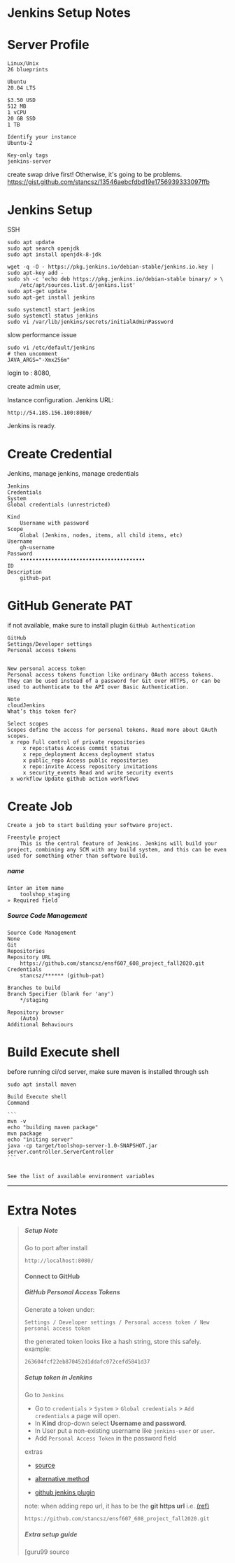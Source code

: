 # Jenkins Setup Notes

# Server Profile

```
Linux/Unix
26 blueprints

Ubuntu
20.04 LTS

$3.50 USD
512 MB
1 vCPU
20 GB SSD
1 TB

Identify your instance
Ubuntu-2 

Key-only tags
jenkins-server
```

create swap drive first! Otherwise, it's going to be problems. 
https://gist.github.com/stancsz/13546aebcfdbd19e1756939333097ffb


# Jenkins Setup

SSH

```
sudo apt update
sudo apt search openjdk
sudo apt install openjdk-8-jdk

wget -q -O - https://pkg.jenkins.io/debian-stable/jenkins.io.key | sudo apt-key add -
sudo sh -c 'echo deb https://pkg.jenkins.io/debian-stable binary/ > \
    /etc/apt/sources.list.d/jenkins.list'
sudo apt-get update
sudo apt-get install jenkins

sudo systemctl start jenkins
sudo systemctl status jenkins
sudo vi /var/lib/jenkins/secrets/initialAdminPassword
```

slow performance issue

```
sudo vi /etc/default/jenkins
# then uncomment
JAVA_ARGS="-Xmx256m"
```


login to <server-ip>: 8080, 

create admin user,

Instance configuration. Jenkins URL: 

```
http://54.185.156.100:8080/
```

Jenkins is ready.



# Create Credential

Jenkins, manage jenkins, manage credentials

```
Jenkins
Credentials
System
Global credentials (unrestricted)

```



```
Kind	
	Username with password
Scope	
	Global (Jenkins, nodes, items, all child items, etc)
Username	
	gh-username
Password	
	••••••••••••••••••••••••••••••••••••••••
ID	
Description	
	github-pat
```





# GitHub Generate PAT

if not available, make sure to install plugin `GitHub Authentication`

```
GitHub
Settings/Developer settings
Personal access tokens


New personal access token
Personal access tokens function like ordinary OAuth access tokens. They can be used instead of a password for Git over HTTPS, or can be used to authenticate to the API over Basic Authentication.

Note
cloudJenkins
What’s this token for?

Select scopes
Scopes define the access for personal tokens. Read more about OAuth scopes.
 x repo Full control of private repositories
     x repo:status Access commit status
     x repo_deployment Access deployment status
     x public_repo Access public repositories
     x repo:invite Access repository invitations
	 x security_events Read and write security events
 x workflow Update github action workflows
```





# Create Job

```
Create a job to start building your software project.

Freestyle project
	This is the central feature of Jenkins. Jenkins will build your project, combining any SCM with any build system, and this can be even used for something other than software build.
```

##### name

```
Enter an item name
	toolshop_staging
» Required field
```

##### Source Code Management

```
Source Code Management
None	
Git	
Repositories	
Repository URL	
	https://github.com/stancsz/ensf607_608_project_fall2020.git
Credentials	
	stancsz/****** (github-pat)

Branches to build	
Branch Specifier (blank for 'any')	
	*/staging

Repository browser	
	(Auto)
Additional Behaviours	
```



# Build Execute shell

before running ci/cd server, make sure maven is installed through ssh

```
sudo apt install maven
```



```
Build Execute shell
Command	

​```
mvn -v
echo "building maven package"
mvn package
echo "initing server"
java -cp target/toolshop-server-1.0-SNAPSHOT.jar server.controller.ServerController 
​```


See the list of available environment variables
```



---

# Extra Notes

> ##### Setup Note
>
> Go to port after install
>
> ```
> http://localhost:8080/
> ```
>
> 
>
> #### Connect to GitHub
>
> ##### GitHub Personal Access Tokens
>
> Generate a token under:
>
> ```
> Settings / Developer settings / Personal access token / New personal access token
> ```
>
> the generated token looks like a hash string, store this safely. example:
>
> ```
> 263604fcf22eb870452d1ddafc072cefd5841d37
> ```
>
> ##### Setup token in Jenkins
>
> Go to `Jenkins`
>
> - Go to `credentials` > `System` > `Global credentials` > `Add credentials` a page will open.
> - In **Kind** drop-down select **Username and password**.
> - In User put a non-existing username like `jenkins-user` or `user`.
> - Add `Personal Access Token` in the password field
>
> extras
>
> - [source](https://stackoverflow.com/questions/61105368/how-to-use-github-personal-access-token-in-jenkins)
>
> - [alternative method](https://plugins.jenkins.io/github/)
>
> - [github jenkins plugin](https://plugins.jenkins.io/github-oauth/)
>
> note: when adding repo url, it has to be the **git https url** i.e. [(ref)](https://dzone.com/articles/deploying-machine-learning-workflows-on-lke-with-k)
>
> ```
> https://github.com/stancsz/ensf607_608_project_fall2020.git
> ```
>
> 
>
> ##### Extra setup guide
>
> [guru99 source